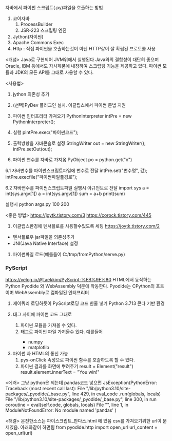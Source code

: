 자바에서 파이썬 스크립트(.py)파일을 호출하는 방법
1. 코어자바
   1. ProcessBuilder
   2. JSR-223 스크립팅 엔진
2. Jython(자이썬)
3. Apache Commons Exec
4. Http
   : 직접 파이썬을 호출하는것이 아닌 HTTP같이 잘 확립된 프로토콜 사용



<개념>
Java로 구현되어 JVM위에서 실행된다
Java와의 결합성이 대단히 좋으며 Oracle, IBM 등에서도 자사제품에 내장하여 스크립팅 기능을 제공하고 있다.
파이썬 모듈과 JDK의 모든 API를 그대로 사용할 수 있다.

<사용법>
1. jython 의존성 추가

2. (선택)PyDev 플러그인 설치.   이클립스에서 파이썬 문법 지원

3. 파이썬 인터프리터 가져오기
PythonInterpreter intPre = new PythonInterpreter();

3. 실행
pintPre.exec("파이썬코드");


4. 출력방향을 자바콘솔로 설정
StringWriter out = new StringWriter();
intPre.setOut(out);

5. 파이썬 변수를 자바로 가져옴
PyObject po = python.get("x")

6.1 자바변수를 파이썬스크립트파일에 변수로 전달
intPre.set("변수명", 값);
intPre.execfile("파이썬파일풀경로");

6.2 자바변수를 파이썬스크립트파일 실행시 아규먼트로 전달
import sys
a = int(sys.argv[1])
a = int(sys.argv[1])
sum = a+b
print(sum)

실행시 python args.py 100 200


<좋은 방법> https://joytk.tistory.com/3
https://corock.tistory.com/445
1. 이클립스환경에 텐서플로를 사용할수있도록 세팅 https://joytk.tistory.com/2
- 텐서플로우 jar파일을 의존성추가
- JNI(Java Native Interface) 설정

1. 파이썬파일 로드(예를들어 C:/tmp/fromPython/serve.py)




### PyScript
https://velog.io/@taekkim/PyScript-%EB%9E%80
HTML에서 동작하는 Python
Pyodide 와 WebAssembly 덕분에 작동한다.
Pyodide는 CPython의 포트이며 WebAssembly로 컴파일된 인터프리터
1. 제이쿼리 로딩하듯이 PyScript로딩 코드 한줄 넣기
Python 3.713 콘다 기반 환경
<script defer src="https://pyscript.net/alpha/pyscript.js"></script>
2. <py-script> 태그 사이에 파이썬 코드 그대로
   1. 파이썬 모듈을 가져올 수 있다.
   2. <py-env>태그로 파이썬 파일 가져올수 있다.
    예를들어 <py-env>
      - numpy
      - matplotlib
    <py-env>
3. 파이썬 과 HTML의 통신 가능
   1. pys-onClick 속성으로 파이썬 함수를 호출하도록 할 수 있다.
   2. 파이썬 결과를 화면에 뿌려주기
   result = Element("result")
   result.element.innerText = "You win!"

<에러>
그냥 python은 되는데 pandas코드 넣으면 
JsException(PythonError: Traceback (most recent call last):
File "/lib/python3.10/site-packages/_pyodide/_base.py", line 429,
in eval_code .run(globals, locals) File "/lib/python3.10/site-packages/_pyodide/_base.py", line 300,
in run coroutine = eval(self.code, globals, locals) File "", line 1,
in ModuleNotFoundError: No module named 'pandas' )

<해결>
온전한소스는 파이스크립트_판다스.html 에 있음
csv를 가져오기위한 url이 문제였음. 아래와같이 하면됨
from pyodide.http import open_url
url_content =  open_url(url)
